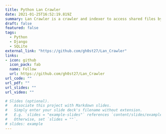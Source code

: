 ```yaml
---
title: Python Lan Crawler
date: 2021-01-25T16:52:19.819Z
summary: Lan Crawler is a crawler and indexer to access shared files by SMB shares. It provides dynamic Web UI for searching files, media etc. and allow user to download them from single dashboard.
draft: false
featured: false
tags:
  - Python
  - Django
  - SQLite
external_link: "https://github.com/gh0st27/Lan_Crawler"
links:
- icon: github
  icon_pack: fab
  name: Follow
  url: https://github.com/gh0st27/Lan_Crawler
url_code: ""
url_pdf: ""
url_slides: ""
url_video: ""

# Slides (optional).
#   Associate this project with Markdown slides.
#   Simply enter your slide deck's filename without extension.
#   E.g. `slides = "example-slides"` references `content/slides/example-slides.md`.
#   Otherwise, set `slides = ""`.
# slides: example
---
```

